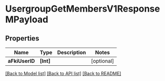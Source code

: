 # UsergroupGetMembersV1ResponseMPayload

## Properties
Name | Type | Description | Notes
------------ | ------------- | ------------- | -------------
**aFkiUserID** | **[Int]** |  | [optional] 

[[Back to Model list]](../README.md#documentation-for-models) [[Back to API list]](../README.md#documentation-for-api-endpoints) [[Back to README]](../README.md)


